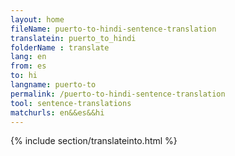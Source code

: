 ```yaml
---
layout: home
fileName: puerto-to-hindi-sentence-translation
translatein: puerto_to_hindi
folderName : translate
lang: en
from: es
to: hi
langname: puerto-to
permalink: /puerto-to-hindi-sentence-translation
tool: sentence-translations
matchurls: en&&es&&hi
---
```

{% include section/translateinto.html %}
